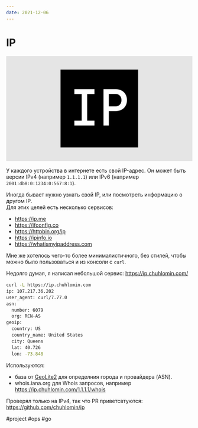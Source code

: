 ```yaml
---
date: 2021-12-06
---
```


# IP

![IP icon](ip.png)

У каждого устройства в интернете есть свой IP-адрес.
Он может быть версии IPv4 (например `1.1.1.1`) или IPv6 (например `2001:db8:0:1234:0:567:8:1`).

Иногда бывает нужно узнать свой IP, или посмотреть информацию о другом IP.  
Для этих целей есть несколько сервисов:

* https://ip.me
* https://ifconfig.co
* https://httpbin.org/ip
* https://ipinfo.io
* https://whatismyipaddress.com

Мне же хотелось чего-то более минималистичного, без стилей, чтобы можно было
пользоваться и из консоли с `curl`.

Недолго думая, я написал небольшой сервис: https://ip.chuhlomin.com/

```bash
curl -L https://ip.chuhlomin.com
ip: 107.217.36.202
user_agent: curl/7.77.0
asn:
  number: 6079
  org: RCN-AS
geoip:
  country: US
  country_name: United States
  city: Queens
  lat: 40.726
  lon: -73.848
```

Используются:

* база от [GeoLite2](https://dev.maxmind.com/geoip/geolite2-free-geolocation-data) для определния города и провайдера (ASN).
* whois.iana.org для Whois запросов, например https://ip.chuhlomin.com/1.1.1.1/whois

Проверял только на IPv4, так что PR приветсвтуются: https://github.com/chuhlomin/ip

#project #ops #go
